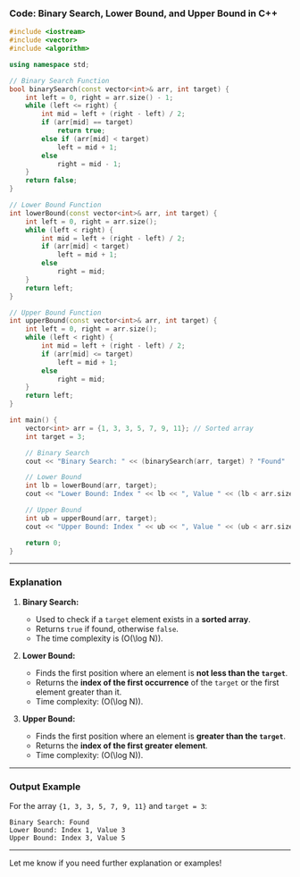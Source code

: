 ### Code: Binary Search, Lower Bound, and Upper Bound in C++
```cpp
#include <iostream>
#include <vector>
#include <algorithm>

using namespace std;

// Binary Search Function
bool binarySearch(const vector<int>& arr, int target) {
    int left = 0, right = arr.size() - 1;
    while (left <= right) {
        int mid = left + (right - left) / 2;
        if (arr[mid] == target)
            return true;
        else if (arr[mid] < target)
            left = mid + 1;
        else
            right = mid - 1;
    }
    return false;
}

// Lower Bound Function
int lowerBound(const vector<int>& arr, int target) {
    int left = 0, right = arr.size();
    while (left < right) {
        int mid = left + (right - left) / 2;
        if (arr[mid] < target)
            left = mid + 1;
        else
            right = mid;
    }
    return left;
}

// Upper Bound Function
int upperBound(const vector<int>& arr, int target) {
    int left = 0, right = arr.size();
    while (left < right) {
        int mid = left + (right - left) / 2;
        if (arr[mid] <= target)
            left = mid + 1;
        else
            right = mid;
    }
    return left;
}

int main() {
    vector<int> arr = {1, 3, 3, 5, 7, 9, 11}; // Sorted array
    int target = 3;

    // Binary Search
    cout << "Binary Search: " << (binarySearch(arr, target) ? "Found" : "Not Found") << endl;

    // Lower Bound
    int lb = lowerBound(arr, target);
    cout << "Lower Bound: Index " << lb << ", Value " << (lb < arr.size() ? arr[lb] : -1) << endl;

    // Upper Bound
    int ub = upperBound(arr, target);
    cout << "Upper Bound: Index " << ub << ", Value " << (ub < arr.size() ? arr[ub] : -1) << endl;

    return 0;
}
```

---

### Explanation

1. **Binary Search:**
   - Used to check if a `target` element exists in a **sorted array**.
   - Returns `true` if found, otherwise `false`.
   - The time complexity is \(O(\log N)\).

2. **Lower Bound:**
   - Finds the first position where an element is **not less than the `target`**.
   - Returns the **index of the first occurrence** of the `target` or the first element greater than it.
   - Time complexity: \(O(\log N)\).

3. **Upper Bound:**
   - Finds the first position where an element is **greater than the `target`**.
   - Returns the **index of the first greater element**.
   - Time complexity: \(O(\log N)\).

---

### Output Example

For the array `{1, 3, 3, 5, 7, 9, 11}` and `target = 3`:
```
Binary Search: Found
Lower Bound: Index 1, Value 3
Upper Bound: Index 3, Value 5
```

---

Let me know if you need further explanation or examples!

